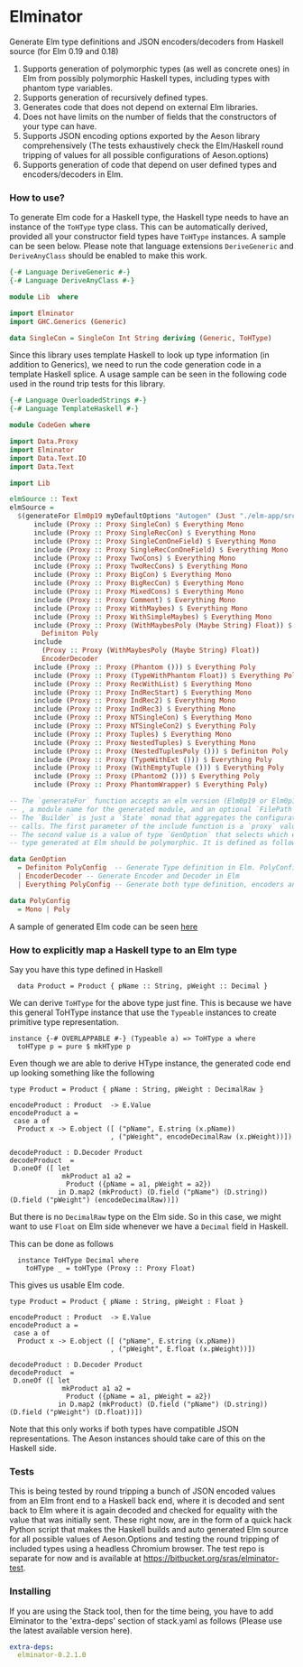 # Elminator

Generate Elm type definitions and JSON encoders/decoders from Haskell source (for Elm 0.19 and 0.18)

1. Supports generation of polymorphic types (as well as concrete ones) in Elm from possibly polymorphic Haskell types, including types with phantom type variables.
2. Supports generation of recursively defined types.
3. Generates code that does not depend on external Elm libraries.
4. Does not have limits on the number of fields that the constructors of your type can have.
5. Supports JSON encoding options exported by the Aeson library comprehensively (The tests exhaustively check the Elm/Haskell round tripping of values for all possible configurations of Aeson.options)
6. Supports generation of code that depend on user defined types and encoders/decoders in Elm.

### How to use?

To generate Elm code for a Haskell type, the Haskell type needs to have an instance of the `ToHType` type class.
This can be automatically derived, provided all your constructor field types have `ToHType` instances. A sample can be seen below. Please note that language extensions `DeriveGeneric` and `DeriveAnyClass` should be enabled to make this work.

```haskell
{-# Language DeriveGeneric #-}
{-# Language DeriveAnyClass #-}

module Lib  where

import Elminator
import GHC.Generics (Generic)

data SingleCon = SingleCon Int String deriving (Generic, ToHType)

```

Since this library uses template Haskell to look up type information (in addition to Generics), we need to run the code generation code in a template Haskell splice. 
A usage sample can be seen in the following code used in the round trip tests for this library.


```haskell
{-# Language OverloadedStrings #-}
{-# Language TemplateHaskell #-}

module CodeGen where

import Data.Proxy
import Elminator
import Data.Text.IO
import Data.Text

import Lib

elmSource :: Text
elmSource =
  $(generateFor Elm0p19 myDefaultOptions "Autogen" (Just "./elm-app/src/Autogen.elm") $ do
      include (Proxy :: Proxy SingleCon) $ Everything Mono
      include (Proxy :: Proxy SingleRecCon) $ Everything Mono
      include (Proxy :: Proxy SingleConOneField) $ Everything Mono
      include (Proxy :: Proxy SingleRecConOneField) $ Everything Mono
      include (Proxy :: Proxy TwoCons) $ Everything Mono
      include (Proxy :: Proxy TwoRecCons) $ Everything Mono
      include (Proxy :: Proxy BigCon) $ Everything Mono
      include (Proxy :: Proxy BigRecCon) $ Everything Mono
      include (Proxy :: Proxy MixedCons) $ Everything Mono
      include (Proxy :: Proxy Comment) $ Everything Mono
      include (Proxy :: Proxy WithMaybes) $ Everything Mono
      include (Proxy :: Proxy WithSimpleMaybes) $ Everything Mono
      include (Proxy :: Proxy (WithMaybesPoly (Maybe String) Float)) $
        Definiton Poly
      include
        (Proxy :: Proxy (WithMaybesPoly (Maybe String) Float))
        EncoderDecoder
      include (Proxy :: Proxy (Phantom ())) $ Everything Poly
      include (Proxy :: Proxy (TypeWithPhantom Float)) $ Everything Poly
      include (Proxy :: Proxy RecWithList) $ Everything Mono
      include (Proxy :: Proxy IndRecStart) $ Everything Mono
      include (Proxy :: Proxy IndRec2) $ Everything Mono
      include (Proxy :: Proxy IndRec3) $ Everything Mono
      include (Proxy :: Proxy NTSingleCon) $ Everything Mono
      include (Proxy :: Proxy NTSingleCon2) $ Everything Poly
      include (Proxy :: Proxy Tuples) $ Everything Mono
      include (Proxy :: Proxy NestedTuples) $ Everything Mono
      include (Proxy :: Proxy (NestedTuplesPoly ())) $ Definiton Poly
      include (Proxy :: Proxy (TypeWithExt ())) $ Everything Poly
      include (Proxy :: Proxy (WithEmptyTuple ())) $ Everything Poly
      include (Proxy :: Proxy (Phantom2 ())) $ Everything Poly
      include (Proxy :: Proxy PhantomWrapper) $ Everything Poly)

-- The `generateFor` function accepts an elm version (Elm0p19 or Elm0p18), a value of type `Options` from the Aeson library
-- , a module name for the generated module, and an optional `FilePath` to which the generated source will be written to, and a `Builder` value.
-- The `Builder` is just a `State` monad that aggregates the configuration parameters from the include
-- calls. The first parameter of the include function is a `proxy` value that denotes the type that requires Elm code generation.
-- The second value is a value of type `GenOption` that selects which entities needs to be generation, and also selects if the
-- type generated at Elm should be polymorphic. It is defined as follows.

data GenOption
  = Definiton PolyConfig  -- Generate Type definition in Elm. PolyConfig field decides if the type has to be polymorphic
  | EncoderDecoder -- Generate Encoder and Decoder in Elm
  | Everything PolyConfig -- Generate both type definition, encoders and decoders. PolyConfig field decides if the type has to be polymorphic.

data PolyConfig
  = Mono | Poly 
```

A sample of generated Elm code can be seen [here](https://bitbucket.org/sras/elminator-test/src/master/elm-app/src/Autogen.elm)

### How to explicitly map a Haskell type to an Elm type

Say you have this type defined in Haskell

```
  data Product = Product { pName :: String, pWeight :: Decimal }
```

We can derive `ToHType` for the above type just fine. This is because we have this general ToHType instance that use the `Typeable` instances to create primitive type representation.

```
instance {-# OVERLAPPABLE #-} (Typeable a) => ToHType a where
  toHType p = pure $ mkHType p
```

Even though we are able to derive HType instance, the generated code end up looking something like the following

```
type Product = Product { pName : String, pWeight : DecimalRaw } 

encodeProduct : Product  -> E.Value
encodeProduct a = 
 case a of
  Product x -> E.object ([ ("pName", E.string (x.pName))
                         , ("pWeight", encodeDecimalRaw (x.pWeight))])

decodeProduct : D.Decoder Product 
decodeProduct  = 
 D.oneOf ([ let
             mkProduct a1 a2 = 
              Product ({pName = a1, pWeight = a2})
            in D.map2 (mkProduct) (D.field ("pName") (D.string)) (D.field ("pWeight") (encodeDecimalRaw))])
```

But there is no `DecimalRaw` type on the Elm side. So in this case, we might want to use `Float` on Elm side whenever we have a `Decimal` field in Haskell.

This can be done as follows

```
  instance ToHType Decimal where
    toHType _ = toHType (Proxy :: Proxy Float)
```

This gives us usable Elm code.

```
type Product = Product { pName : String, pWeight : Float } 

encodeProduct : Product  -> E.Value
encodeProduct a = 
 case a of
  Product x -> E.object ([ ("pName", E.string (x.pName))
                         , ("pWeight", E.float (x.pWeight))])

decodeProduct : D.Decoder Product 
decodeProduct  = 
 D.oneOf ([ let
             mkProduct a1 a2 = 
              Product ({pName = a1, pWeight = a2})
            in D.map2 (mkProduct) (D.field ("pName") (D.string)) (D.field ("pWeight") (D.float))])
```

Note that this only works if both types have compatible JSON representations. The Aeson instances
should take care of this on the Haskell side.

### Tests

This is being tested by round tripping a bunch of JSON encoded values from an Elm front end to a Haskell back end, where it is decoded and sent back to Elm where it is again decoded and checked for equality with the value that was initially sent. These right now, are in the form of a quick hack Python script that makes the Haskell builds and auto generated Elm source for all possible values of Aeson.Options and testing the round tripping of included types using a headless Chromium browser. The test repo is separate for now and is available at https://bitbucket.org/sras/elminator-test.

### Installing

If you are using the Stack tool, then for the time being, you have to add Elminator to the 'extra-deps' section of stack.yaml as follows (Please use the latest available version here).

```yaml
extra-deps:
  elminator-0.2.1.0
```

